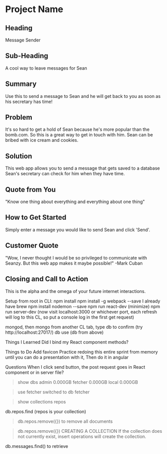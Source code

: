 # Project Name #

<!-- 
> This material was originally posted [here](http://www.quora.com/What-is-Amazons-approach-to-product-development-and-product-management). It is reproduced here for posterities sake.

There is an approach called "working backwards" that is widely used at Amazon. They work backwards from the customer, rather than starting with an idea for a product and trying to bolt customers onto it. While working backwards can be applied to any specific product decision, using this approach is especially important when developing new products or features.

For new initiatives a product manager typically starts by writing an internal press release announcing the finished product. The target audience for the press release is the new/updated product's customers, which can be retail customers or internal users of a tool or technology. Internal press releases are centered around the customer problem, how current solutions (internal or external) fail, and how the new product will blow away existing solutions.

If the benefits listed don't sound very interesting or exciting to customers, then perhaps they're not (and shouldn't be built). Instead, the product manager should keep iterating on the press release until they've come up with benefits that actually sound like benefits. Iterating on a press release is a lot less expensive than iterating on the product itself (and quicker!).

If the press release is more than a page and a half, it is probably too long. Keep it simple. 3-4 sentences for most paragraphs. Cut out the fat. Don't make it into a spec. You can accompany the press release with a FAQ that answers all of the other business or execution questions so the press release can stay focused on what the customer gets. My rule of thumb is that if the press release is hard to write, then the product is probably going to suck. Keep working at it until the outline for each paragraph flows. 

Oh, and I also like to write press-releases in what I call "Oprah-speak" for mainstream consumer products. Imagine you're sitting on Oprah's couch and have just explained the product to her, and then you listen as she explains it to her audience. That's "Oprah-speak", not "Geek-speak".

Once the project moves into development, the press release can be used as a touchstone; a guiding light. The product team can ask themselves, "Are we building what is in the press release?" If they find they're spending time building things that aren't in the press release (overbuilding), they need to ask themselves why. This keeps product development focused on achieving the customer benefits and not building extraneous stuff that takes longer to build, takes resources to maintain, and doesn't provide real customer benefit (at least not enough to warrant inclusion in the press release).
 -->
 
## Heading ##
  Message Sender

## Sub-Heading ##
  A cool way to leave messages for Sean

## Summary ##
  Use this to send a message to Sean and he will get back to you as soon as his secretary has time!

## Problem ##
  It's so hard to get a hold of Sean because he's more popular than the bomb.com. So this is a great way to get in touch with him. Sean can be bribed with ice cream and cookies. 

## Solution ##
  This web app allows you to send a message that gets saved to a database Sean's secretary can check for him when they have time. 

## Quote from You ##
  "Know one thing about everything and everything about one thing"

## How to Get Started ##
  Simply enter a message you would like to send Sean and click 'Send'. 

## Customer Quote ##
  "Wow, I never thought I would be so privileged to communicate with Seanzy. But this web app makes it maybe possible!" -Mark Cuban

## Closing and Call to Action ##
  This is the alpha and the omega of your future internet interactions. 
  
  Setup
  from root in CLI: 
  npm install
  npm install -g webpack --save
  I already have brew
  npm install nodemon --save
  npm run react-dev (minimize)
  npm run server-dev (now visit localhost:3000 or whichever port, each refresh will log to this CL, so put a console log in the first get request)
  
  mongod, then mongo from another CL tab, type db to confirm
  (try http://localhost:27017/)
  db
  use (db from above)
  
Things I Learned
Did I bind my React component methods? 
  
  
  
  
  Things to Do
  Add favicon
  Practice redoing this entire sprint from memory until you can do a presentation with it, 
  Then do it in angular
  
  
Questions
When I click send button, the post request goes in React component or in server file? 


  
  > show dbs
admin    0.000GB
fetcher  0.000GB
local    0.000GB

> use fetcher
switched to db fetcher

> show collections
repos

db.repos.find (repos is your collection)

> db.repos.remove({}) to remove all documents

> db.repos.remove({})
CREATING A COLLECTION
If the collection does not currently exist, insert operations will create the collection.


db.messages.find() to retrieve



